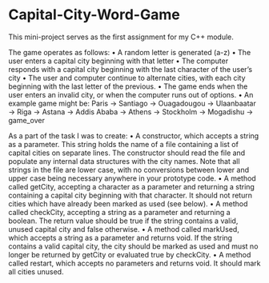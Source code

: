 # Capital-City-Word-Game

This mini-project serves as the first assignment for my C++ module.

The game operates as follows:
  •	A random letter is generated (a-z)
  •	The user enters a capital city beginning with that letter
  •	The computer responds with a capital city beginning with the last character of the user’s city
  •	The user and computer continue to alternate cities, with each city beginning with the last letter of the previous.
  •	The game ends when the user enters an invalid city, or when the computer runs out of options.
  •	An example game might be: Paris -> Santiago -> Ouagadougou -> Ulaanbaatar -> Riga -> Astana -> Addis Ababa -> Athens -> Stockholm -> Mogadishu -> game_over

As a part of the task I was to create:
  •	A constructor, which accepts a string as a parameter. This string holds the name of a file containing a list of capital cities on separate lines. The constructor should read the file and populate any internal data structures with the city names. Note that all        strings in the file are lower case, with no conversions between lower and upper case being necessary anywhere in your prototype code.
  •	A method called getCity, accepting a character as a parameter and returning a string containing a capital city beginning with that character. It should not return cities which have already been marked as used (see below).
  •	A method called checkCity, accepting a string as a parameter and returning a boolean. The return value should be true if the string contains a valid, unused capital city and false otherwise.
  •	A method called markUsed, which accepts a string as a parameter and returns void. If the string contains a valid capital city, the city should be marked as used and must no longer be returned by getCity or evaluated true by checkCity.
  •	A method called restart, which accepts no parameters and returns void. It should mark all cities unused.


